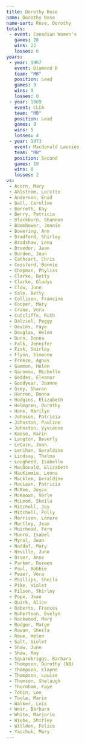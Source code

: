 ```yaml
---
title: Dorothy Rose
name: Dorothy Rose
name-sort: Rose, Dorothy
totals:
 - event: Canadian Women's
   games: 28
   wins: 22
   losses: 6
years:
 - year: 1967
   event: Diamond D
   team: "MB"
   position: Lead
   games: 9
   wins: 9
   losses: 0
 - year: 1969
   event: CLCA
   team: "MB"
   position: Lead
   games: 9
   wins: 5
   losses: 4
 - year: 1973
   event: Macdonald Lassies
   team: "MB"
   position: Second
   games: 10
   wins: 8
   losses: 2
vs:
 - Acorn, Mary
 - Ahlstrom, Loretto
 - Anderson, Enid
 - Ball, Caroline
 - Berreth, Kay
 - Berry, Patricia
 - Blackburn, Shannon
 - Boomhower, Jennie
 - Bowering, Ann
 - Bradford, Shirley
 - Bradshaw, Lena
 - Broeder, Jean
 - Burden, Jean
 - Cathcart, Chris
 - Cessford, Bonnie
 - Chapman, Phyliss
 - Clarke, Betty
 - Clarke, Gladys
 - Clow, June
 - Cole, Betty
 - Collison, Francine
 - Cooper, Mary
 - Crane, Vera
 - Cutcliffe, Ruth
 - Dalziel, Peggy
 - Devins, Faye
 - Douglas, Helen
 - Dunn, Donna
 - Falk, Jennifer
 - Fisk, Shirley
 - Flynn, Simonne
 - Freeze, Agnes
 - Gammon, Helen
 - Garneau, Michelle
 - Geddes, Eleanor
 - Goodyear, Joanne
 - Grey, Sharon
 - Herron, Donna
 - Hodgins, Elizabeth
 - Holmgren, Dorothy
 - Hone, Marilyn
 - Johnson, Patricia
 - Johnston, Pauline
 - Johnston, Vyvienne
 - Kaese, Karin
 - Langton, Beverly
 - LeCain, Joan
 - Lenihan, Geraldine
 - Lindsay, Thelma
 - Lougheed, Isabelle
 - MacDonald, Elizabeth
 - MacKimmie, Leona
 - Macklem, Geraldine
 - MacLean, Patricia
 - McKee, Joyce
 - McKeown, Verle
 - McLeod, Sheila
 - Mitchell, Joy
 - Mitchell, Polly
 - Morrison, Lenore
 - Mortley, Jean
 - Muirhead, Fern
 - Munro, Isabel
 - Myrol, Jean
 - Naddaf, Mary
 - Neville, June
 - Orser, Anne
 - Parker, Doreen
 - Paul, Bobbie
 - Pezer, Vera
 - Phillips, Sheila
 - Pike, Violet
 - Pilson, Shirley
 - Pope, Joan
 - Quirk, Alice
 - Roberts, Frances
 - Robertson, Evelyn
 - Rockwood, Mary
 - Rodger, Marge
 - Rowan, Sheila
 - Rowe, Helen
 - Salt, Violet
 - Shaw, June
 - Shaw, May
 - Squarebriggs, Barbara
 - Thompson, Dorothy (NB)
 - Thompson, Elayne
 - Thompson, Louise
 - Thomson, Shelaugh
 - Thornham, Faye
 - Tobin, Lee
 - Toole, Marie
 - Walker, Lois
 - Weir, Barbara
 - White, Marjorie
 - Wiebe, Shirley
 - Willdon, Felice
 - Yaschuk, Mary
---
```

